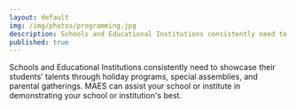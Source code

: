 ```yaml
---
layout: default
img: /img/photos/programming.jpg
description: Schools and Educational Institutions consistently need to showcase their students’ talents
published: true
---
```


Schools and Educational Institutions consistently need to showcase their students’ talents through holiday programs, special assemblies, and parental gatherings. MAES can assist your school or institute in demonstrating your school or institution's best. 
